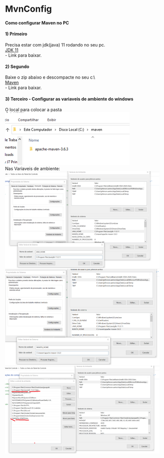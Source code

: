 # MvnConfig 
<h4>Como configurar Maven no PC</h4>

<h4>1) Primeiro</h4>
Precisa estar com jdk(java) 11 rodando no seu pc. </br>
<a href="https://drive.google.com/file/d/1PLhyjuTTEDB7DMFPobHB8lPlqKT0CUCp/view?usp=sharing">JDK 11</a>
</br> - Link para baixar.
</br>
<h4>2) Segundo</h4>
Baixe o zip abaixo e descompacte no seu c:\ </br>
<a href="https://drive.google.com/file/d/15KpIEyJzl768fm_WM538Ttu8WAxPMmUO/view?usp=sharing">Maven</a>
</br> - Link para baixar.
</br>
<h4>3) Terceiro - Configurar as variaveis de ambiente do windows</h4>
O local para colocar a pasta</br>
<img src="olocal.png"> </br>
Nas Variaveis de ambiente: </br>
<img src="java_home.png"> </br>
<img src="maven_home.png"> </br>
<img src="path.png"> </br>